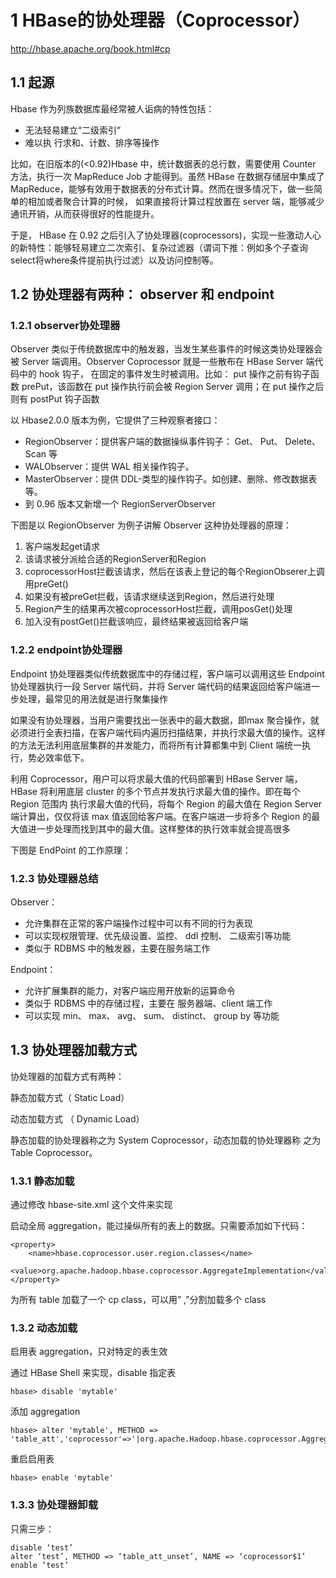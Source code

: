 # 1 HBase的协处理器（Coprocessor）
http://hbase.apache.org/book.html#cp

## 1.1 起源
Hbase 作为列族数据库最经常被人诟病的特性包括：
- 无法轻易建立“二级索引”
- 难以执 行求和、计数、排序等操作

比如，在旧版本的(<0.92)Hbase 中，统计数据表的总行数，需要使用 Counter 方法，执行一次 MapReduce Job 才能得到。虽然 HBase 在数据存储层中集成了 MapReduce，能够有效用于数据表的分布式计算。然而在很多情况下，做一些简单的相加或者聚合计算的时候， 如果直接将计算过程放置在 server 端，能够减少通讯开销，从而获得很好的性能提升。

于是， HBase 在 0.92 之后引入了协处理器(coprocessors)，实现一些激动人心的新特性：能够轻易建立二次索引、复杂过滤器（谓词下推：例如多个子查询select将where条件提前执行过滤）以及访问控制等。

## 1.2 协处理器有两种： observer 和 endpoint

### 1.2.1 observer协处理器
Observer 类似于传统数据库中的触发器，当发生某些事件的时候这类协处理器会被 Server 端调用。Observer Coprocessor 就是一些散布在 HBase Server 端代码中的 hook 钩子， 在固定的事件发生时被调用。比如： put 操作之前有钩子函数 prePut，该函数在 put 操作执行前会被 Region Server 调用；在 put 操作之后则有 postPut 钩子函数

以 Hbase2.0.0 版本为例，它提供了三种观察者接口：
- RegionObserver：提供客户端的数据操纵事件钩子： Get、 Put、 Delete、 Scan 等
- WALObserver：提供 WAL 相关操作钩子。
- MasterObserver：提供 DDL-类型的操作钩子。如创建、删除、修改数据表等。
- 到 0.96 版本又新增一个 RegionServerObserver

下图是以 RegionObserver 为例子讲解 Observer 这种协处理器的原理：

1. 客户端发起get请求
2. 该请求被分派给合适的RegionServer和Region
3. coprocessorHost拦截该请求，然后在该表上登记的每个RegionObserer上调用preGet()
4. 如果没有被preGet拦截，该请求继续送到Region，然后进行处理
5. Region产生的结果再次被coprocessorHost拦截，调用posGet()处理
6. 加入没有postGet()拦截该响应，最终结果被返回给客户端

### 1.2.2  endpoint协处理器
Endpoint 协处理器类似传统数据库中的存储过程，客户端可以调用这些 Endpoint 协处理器执行一段 Server 端代码，并将 Server 端代码的结果返回给客户端进一步处理，最常见的用法就是进行聚集操作

如果没有协处理器，当用户需要找出一张表中的最大数据，即max 聚合操作，就必须进行全表扫描，在客户端代码内遍历扫描结果，并执行求最大值的操作。这样的方法无法利用底层集群的并发能力，而将所有计算都集中到 Client 端统一执 行，势必效率低下。

利用 Coprocessor，用户可以将求最大值的代码部署到 HBase Server 端，HBase 将利用底层 cluster 的多个节点并发执行求最大值的操作。即在每个 Region 范围内 执行求最大值的代码，将每个 Region 的最大值在 Region Server 端计算出，仅仅将该 max 值返回给客户端。在客户端进一步将多个 Region 的最大值进一步处理而找到其中的最大值。这样整体的执行效率就会提高很多

下图是 EndPoint 的工作原理：


### 1.2.3  协处理器总结
Observer：
- 允许集群在正常的客户端操作过程中可以有不同的行为表现
- 可以实现权限管理、优先级设置、监控、 ddl 控制、 二级索引等功能
- 类似于 RDBMS 中的触发器，主要在服务端工作

Endpoint：
- 允许扩展集群的能力，对客户端应用开放新的运算命令
- 类似于 RDBMS 中的存储过程，主要在 服务器端、client 端工作
- 可以实现 min、 max、 avg、 sum、 distinct、 group by 等功能

## 1.3 协处理器加载方式
协处理器的加载方式有两种：

静态加载方式（ Static Load）

动态加载方式 （ Dynamic Load）

静态加载的协处理器称之为 System Coprocessor，动态加载的协处理器称 之为 Table Coprocessor。

### 1.3.1 静态加载
通过修改 hbase-site.xml 这个文件来实现

启动全局 aggregation，能过操纵所有的表上的数据。只需要添加如下代码：
``` 
<property>
    <name>hbase.coprocessor.user.region.classes</name>
    <value>org.apache.hadoop.hbase.coprocessor.AggregateImplementation</value>
</property>
```

为所有 table 加载了一个 cp class，可以用” ,”分割加载多个 class

### 1.3.2  动态加载
启用表 aggregation，只对特定的表生效

通过 HBase Shell 来实现，disable 指定表
``` 
hbase> disable 'mytable'
```

添加 aggregation
``` 
hbase> alter 'mytable', METHOD => 'table_att','coprocessor'=>'|org.apache.Hadoop.hbase.coprocessor.AggregateImplementation||'
```

重启启用表
``` 
hbase> enable 'mytable'
```

### 1.3.3  协处理器卸载
只需三步：
``` 
disable ‘test’
alter ‘test’, METHOD => ‘table_att_unset’, NAME => ‘coprocessor$1’
enable ‘test’
```


